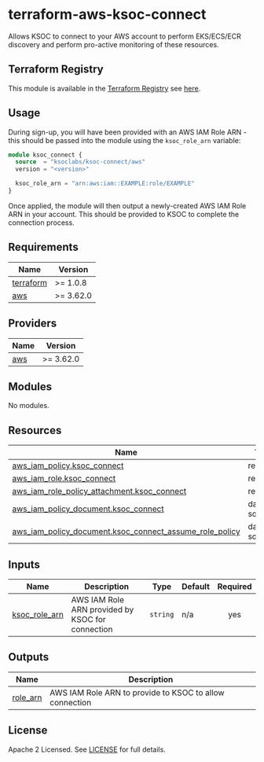 # terraform-aws-ksoc-connect

Allows KSOC to connect to your AWS account to perform EKS/ECS/ECR discovery and perform pro-active monitoring of these resources.

## Terraform Registry

This module is available in the [Terraform Registry](https://registry.terraform.io/) see [here](https://registry.terraform.io/modules/ksoclabs/ksoc-connect/aws/latest).

## Usage

During sign-up, you will have been provided with an AWS IAM Role ARN - this should be passed into the module using the `ksoc_role_arn` variable:

``` terraform
module ksoc_connect {
  source  = "ksoclabs/ksoc-connect/aws"
  version = "<version>"

  ksoc_role_arn = "arn:aws:iam::EXAMPLE:role/EXAMPLE"
}
```

Once applied, the module will then output a newly-created AWS IAM Role ARN in your account. This should be provided to KSOC to complete the connection process.

<!-- BEGINNING OF PRE-COMMIT-TERRAFORM DOCS HOOK -->
## Requirements

| Name | Version |
|------|---------|
| <a name="requirement_terraform"></a> [terraform](#requirement\_terraform) | >= 1.0.8 |
| <a name="requirement_aws"></a> [aws](#requirement\_aws) | >= 3.62.0 |

## Providers

| Name | Version |
|------|---------|
| <a name="provider_aws"></a> [aws](#provider\_aws) | >= 3.62.0 |

## Modules

No modules.

## Resources

| Name | Type |
|------|------|
| [aws_iam_policy.ksoc_connect](https://registry.terraform.io/providers/hashicorp/aws/latest/docs/resources/iam_policy) | resource |
| [aws_iam_role.ksoc_connect](https://registry.terraform.io/providers/hashicorp/aws/latest/docs/resources/iam_role) | resource |
| [aws_iam_role_policy_attachment.ksoc_connect](https://registry.terraform.io/providers/hashicorp/aws/latest/docs/resources/iam_role_policy_attachment) | resource |
| [aws_iam_policy_document.ksoc_connect](https://registry.terraform.io/providers/hashicorp/aws/latest/docs/data-sources/iam_policy_document) | data source |
| [aws_iam_policy_document.ksoc_connect_assume_role_policy](https://registry.terraform.io/providers/hashicorp/aws/latest/docs/data-sources/iam_policy_document) | data source |

## Inputs

| Name | Description | Type | Default | Required |
|------|-------------|------|---------|:--------:|
| <a name="input_ksoc_role_arn"></a> [ksoc\_role\_arn](#input\_ksoc\_role\_arn) | AWS IAM Role ARN provided by KSOC for connection | `string` | n/a | yes |

## Outputs

| Name | Description |
|------|-------------|
| <a name="output_role_arn"></a> [role\_arn](#output\_role\_arn) | AWS IAM Role ARN to provide to KSOC to allow connection |
<!-- END OF PRE-COMMIT-TERRAFORM DOCS HOOK -->



## License
Apache 2 Licensed. See [LICENSE](LICENSE) for full details.
